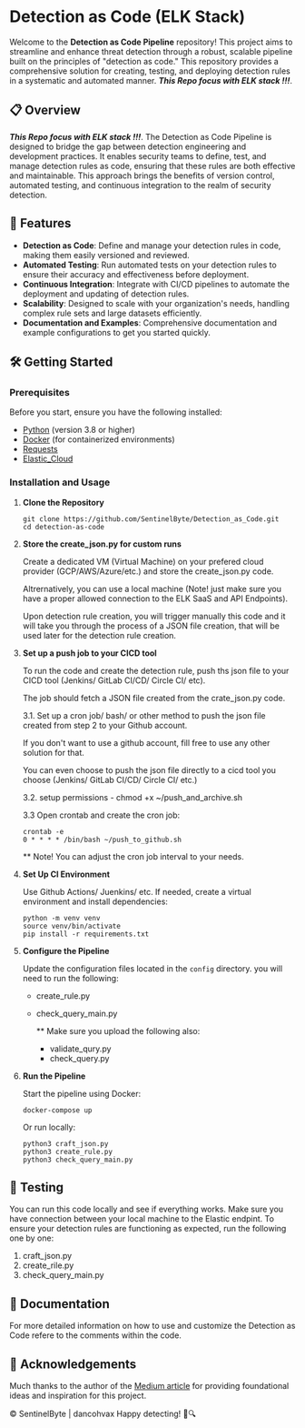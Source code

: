 # Detection as Code (ELK Stack)

Welcome to the **Detection as Code Pipeline** repository! This project aims to streamline and enhance threat detection through a robust, scalable pipeline built on the principles of "detection as code." This repository provides a comprehensive solution for creating, testing, and deploying detection rules in a systematic and automated manner. ***This Repo focus with ELK stack !!!***.

## 📋 Overview

***This Repo focus with ELK stack !!!***.
The Detection as Code Pipeline is designed to bridge the gap between detection engineering and development practices. It enables security teams to define, test, and manage detection rules as code, ensuring that these rules are both effective and maintainable. This approach brings the benefits of version control, automated testing, and continuous integration to the realm of security detection.

## 🚀 Features

- **Detection as Code**: Define and manage your detection rules in code, making them easily versioned and reviewed.
- **Automated Testing**: Run automated tests on your detection rules to ensure their accuracy and effectiveness before deployment.
- **Continuous Integration**: Integrate with CI/CD pipelines to automate the deployment and updating of detection rules.
- **Scalability**: Designed to scale with your organization's needs, handling complex rule sets and large datasets efficiently.
- **Documentation and Examples**: Comprehensive documentation and example configurations to get you started quickly.

## 🛠️ Getting Started

### Prerequisites

Before you start, ensure you have the following installed:
- [Python](https://www.python.org/) (version 3.8 or higher)
- [Docker](https://www.docker.com/) (for containerized environments)
- [Requests](https://pypi.org/project/requests/)
- [Elastic_Cloud](https://www.elastic.co/guide/en/security/current/security-apis.html)


### Installation and Usage

1. **Clone the Repository**

   ```
   git clone https://github.com/SentinelByte/Detection_as_Code.git
   cd detection-as-code
   ```

2. **Store the create_json.py for custom runs**

   Create a dedicated VM (Virtual Machine) on your prefered cloud provider (GCP/AWS/Azure/etc.) and store the create_json.py code.
   
   Altrernatively, you can use a local machine (Note! just make sure you have a proper allowed connection to the ELK SaaS and API Endpoints).

   Upon detection rule creation, you will trigger manually this code and it will take you through the process of a JSON file creation, that will be used later for the detection rule creation.

3. **Set up a push job to your CICD tool**

   To run the code and create the detection rule, push ths json file to your CICD tool (Jenkins/ GitLab CI/CD/ Circle CI/ etc).
   
   The job should fetch a JSON file created from the crate_json.py code.
   
   3.1. Set up a cron job/ bash/ or other method to push the json file created from step 2 to your Github account.

   If you don't want to use a github account, fill free to use any other solution for that.

   You can even choose to push the json file directly to a cicd tool you choose (Jenkins/ GitLab CI/CD/ Circle CI/ etc.)

   3.2. setup permissions - chmod +x ~/push_and_archive.sh

   3.3 Open crontab and create the cron job:
   
   ```
   crontab -e
   0 * * * * /bin/bash ~/push_to_github.sh
   ```
   
   ** Note! You can adjust the cron job interval to your needs.
   
5. **Set Up CI Environment**
   
   Use Github Actions/ Juenkins/ etc.
   If needed, create a virtual environment and install dependencies:

   ```
   python -m venv venv
   source venv/bin/activate
   pip install -r requirements.txt
   ```

7. **Configure the Pipeline**

   Update the configuration files located in the `config` directory.
   you will need to run the following:
   - create_rule.py
   - check_query_main.py
  
     ** Make sure you upload the following also:
      - validate_qury.py
      - check_query.py

9. **Run the Pipeline**

   Start the pipeline using Docker:

   ```
   docker-compose up
   ```

   Or run locally:

   ```
   python3 craft_json.py
   python3 create_rule.py
   python3 check_query_main.py
   ```

## 🧪 Testing

You can run this code locally and see if everything works.
Make sure you have connection between your local machine to the Elastic endpint.
To ensure your detection rules are functioning as expected, run the following one by one:
1. craft_json.py
2. create_rile.py
3. check_query_main.py

## 📝 Documentation

For more detailed information on how to use and customize the Detection as Code refere to the comments within the code.

## 🤝 Acknowledgements

Much thanks to the author of the [Medium article](https://medium.com/threatpunter/from-soup-to-nuts-building-a-detection-as-code-pipeline-28945015fc38) for providing foundational ideas and inspiration for this project.

© SentinelByte | dancohvax
Happy detecting! 🚀🔍
